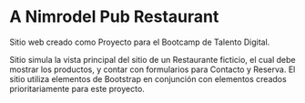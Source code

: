 # A Nimrodel Pub Restaurant

Sitio web creado como Proyecto para el Bootcamp de Talento Digital.

Sitio simula la vista principal del sitio de un Restaurante ficticio, 
el cual debe mostrar los productos, y contar con formularios para Contacto y Reserva.
El sitio utiliza elementos de Bootstrap en conjunción con elementos creados prioritariamente para este proyecto.

